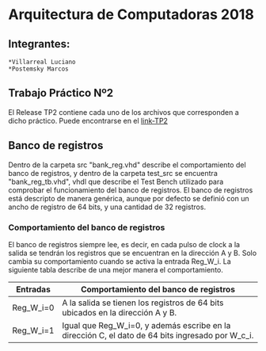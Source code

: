 # Arquitectura de Computadoras 2018
## Integrantes:
	*Villarreal Luciano
	*Postemsky Marcos

## Trabajo Práctico Nº2 
El Release TP2 contiene cada uno de los archivos que corresponden a dicho práctico. Puede encontrarse en el [link-TP2](https://github.com/LMproyects/ArqComp2018/releases/tag/TP2)

## Banco de registros
Dentro de la carpeta src "bank_reg.vhd" describe el comportamiento del banco de registros, y dentro de la carpeta test_src se encuentra "bank_reg_tb.vhd", vhdl que describe el Test Bench utilizado para comprobar el funcionamiento del banco de registros.
El banco de registros está descripto de manera genérica, aunque por defecto se definió con un ancho de registro de 64 bits, y una cantidad de 32 registros.

### Comportamiento del banco de registros

El banco de registros siempre lee, es decir, en cada pulso de clock a la salida se tendrán los registros que se encuentran en la dirección A y B. Solo cambia su comportamiento cuando se activa la entrada Reg_W_i. La siguiente tabla describe de una mejor manera el comportamiento.

Entradas  | Comportamiento del banco de registros
--------  | -------------------------------------
Reg_W_i=0 | A la salida se tienen los registros de 64 bits ubicados en la dirección A y B.
Reg_W_i=1 | Igual que Reg_W_i=0, y además escribe en la dirección C, el dato de 64 bits ingresado por W_c_i.